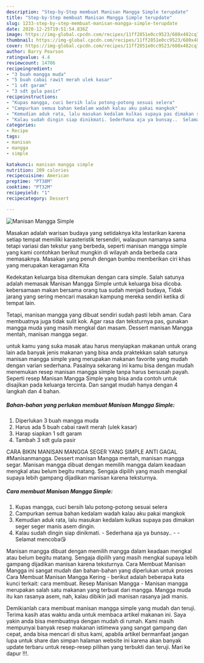 ```yaml
---
description: "Step-by-Step membuat Manisan Mangga Simple terupdate"
title: "Step-by-Step membuat Manisan Mangga Simple terupdate"
slug: 1233-step-by-step-membuat-manisan-mangga-simple-terupdate
date: 2020-12-25T19:51:54.836Z
image: https://img-global.cpcdn.com/recipes/11ff2851e0cc9523/680x482cq70/manisan-mangga-simple-foto-resep-utama.jpg
thumbnail: https://img-global.cpcdn.com/recipes/11ff2851e0cc9523/680x482cq70/manisan-mangga-simple-foto-resep-utama.jpg
cover: https://img-global.cpcdn.com/recipes/11ff2851e0cc9523/680x482cq70/manisan-mangga-simple-foto-resep-utama.jpg
author: Barry Pearson
ratingvalue: 4.4
reviewcount: 14706
recipeingredient:
- "3 buah mangga muda"
- "5 buah cabai rawit merah ulek kasar"
- "1 sdt garam"
- "3 sdt gula pasir"
recipeinstructions:
- "Kupas mangga, cuci bersih lalu potong-potong sesuai selera"
- "Campurkan semua bahan kedalam wadah kalau aku pakai mangkok"
- "Kemudian aduk rata, lalu masukan kedalam kulkas supaya pas dimakan seger seger manis asem dingin."
- "Kalau sudah dingin siap dinikmati. Sederhana aja ya bunsay..  Selamat mencoba😘"
categories:
- Recipe
tags:
- manisan
- mangga
- simple

katakunci: manisan mangga simple 
nutrition: 209 calories
recipecuisine: American
preptime: "PT38M"
cooktime: "PT32M"
recipeyield: "1"
recipecategory: Dessert

---
```



![Manisan Mangga Simple](https://img-global.cpcdn.com/recipes/11ff2851e0cc9523/680x482cq70/manisan-mangga-simple-foto-resep-utama.jpg)

Masakan adalah warisan budaya yang setidaknya kita lestarikan karena setiap tempat memiliki karasteristik tersendiri, walaupun namanya sama tetapi variasi dan tekstur yang berbeda, seperti manisan mangga simple yang kami contohkan berikut mungkin di wilayah anda berbeda cara memasaknya. Masakan yang penuh dengan bumbu memberikan ciri khas yang merupakan keragaman Kita

Kedekatan keluarga bisa ditemukan dengan cara simple. Salah satunya adalah memasak Manisan Mangga Simple untuk keluarga bisa dicoba. kebersamaan makan bersama orang tua sudah menjadi budaya, Tidak jarang yang sering mencari masakan kampung mereka sendiri ketika di tempat lain.

Tetapi, manisan mangga yang dibuat sendiri sudah pasti lebih aman. Cara membuatnya juga tidak sulit kok. Agar rasa dan teksturnya pas, gunakan mangga muda yang masih mengkal dan masam. Dessert manisan Mangga mentah, manisan mangga segar.

untuk kamu yang suka masak atau harus menyiapkan makanan untuk orang lain ada banyak jenis makanan yang bisa anda praktekkan salah satunya manisan mangga simple yang merupakan makanan favorite yang mudah dengan varian sederhana. Pasalnya sekarang ini kamu bisa dengan mudah menemukan resep manisan mangga simple tanpa harus bersusah payah.
Seperti resep Manisan Mangga Simple yang bisa anda contoh untuk disajikan pada keluarga tercinta. Dan sangat mudah hanya dengan 4 langkah dan 4 bahan.


<!--inarticleads1-->

##### Bahan-bahan yang perlukan membuat Manisan Mangga Simple:

1. Diperlukan 3 buah mangga muda
1. Harus ada 5 buah cabai rawit merah (ulek kasar)
1. Harap siapkan 1 sdt garam
1. Tambah 3 sdt gula pasir


CARA BIKIN MANISAN MANGGA SEGER YANG SIMPLE ANTI GAGAL #Manisanmangga. Dessert manisan Mangga mentah, manisan mangga segar. Manisan mangga dibuat dengan memilih mangga dalam keadaan mengkal atau belum begitu matang. Sengaja dipilih yang masih mengkal supaya lebih gampang dijadikan manisan karena teksturnya. 

<!--inarticleads2-->

##### Cara membuat  Manisan Mangga Simple:

1. Kupas mangga, cuci bersih lalu potong-potong sesuai selera
1. Campurkan semua bahan kedalam wadah kalau aku pakai mangkok
1. Kemudian aduk rata, lalu masukan kedalam kulkas supaya pas dimakan seger seger manis asem dingin.
1. Kalau sudah dingin siap dinikmati. - Sederhana aja ya bunsay.. -  - Selamat mencoba😘


Manisan mangga dibuat dengan memilih mangga dalam keadaan mengkal atau belum begitu matang. Sengaja dipilih yang masih mengkal supaya lebih gampang dijadikan manisan karena teksturnya. Cara Membuat Manisan Mangga ini sangat mudah dan bahan-bahan yang diperlukan untuk proses Cara Membuat Manisan Mangga Kering - berikut adalah beberapa kata kunci terkait: cara membuat. Resep Manisan Mangga - Manisan mangga merupakan salah satu makanan yang terbuat dari mangga. Mangga muda itu kan rasanya asem, nah, kalau dibikin jadi manisan rasanya jadi manis. 

Demikianlah cara membuat manisan mangga simple yang mudah dan teruji. Terima kasih atas waktu anda untuk membaca artikel makanan ini. Saya yakin anda bisa membuatnya dengan mudah di rumah. Kami masih mempunyai banyak resep makanan istimewa yang sangat gampang dan cepat, anda bisa mencari di situs kami, apabila artikel bermanfaat jangan lupa untuk share dan simpan halaman website ini karena akan banyak update terbaru untuk resep-resep pilihan yang terbukti dan teruji. Mari ke dapur !!!. 
